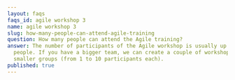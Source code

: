 ```yaml
---
layout: faqs
faqs_id: agile workshop 3
name: agile workshop 3
slug: how-many-people-can-attend-agile-training
question: How many people can attend the Agile training?
answer: The number of participants of the Agile workshop is usually up to 10
  people. If you have a bigger team, we can create a couple of workshops for
  smaller groups (from 1 to 10 participants each).
published: true
---
```

